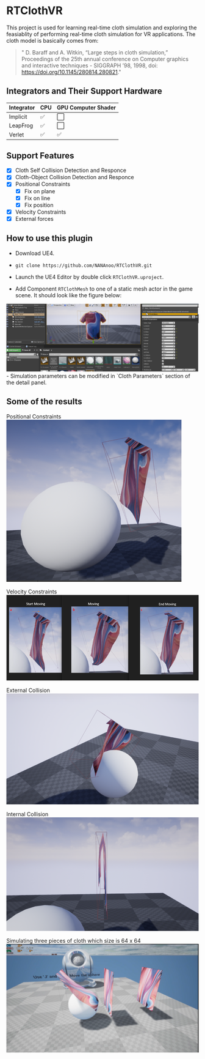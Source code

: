 # RTClothVR

This project is used for learning real-time cloth simulation and exploring the feasiablity of performing real-time cloth simulation for VR applications. The cloth model is basically comes from:

>"
D. Baraff and A. Witkin, “Large steps in cloth simulation,” Proceedings of the 25th annual conference on Computer graphics and interactive techniques  - SIGGRAPH ’98, 1998, doi: https://doi.org/10.1145/280814.280821."

## Integrators and Their Support Hardware

| Integrator | CPU | GPU Computer Shader|
|------------|-----|--------------------|
| Implicit | :white_check_mark: | :white_large_square: |
| LeapFrog | :white_check_mark:  | :white_large_square: |
| Verlet | :white_check_mark:  | :white_check_mark: |

## Support Features

- [x] Cloth Self Collision Detection and Responce
- [x] Cloth-Object Collision Detection and Responce
- [x] Positional Constraints
  - [x] Fix on plane
  - [x] Fix on line
  - [x] Fix position

- [x] Velocity Constraints
- [x] External forces

## How to use this plugin

- Download UE4.

- `git clone https://github.com/NANAnoo/RTClothVR.git`
- Launch the UE4 Editor by double click `RTClothVR.uproject`.
- Add Component `RTClothMesh` to one of a static mesh actor in the game scene. It should look like the figure below:
<img src='./screenshoots/LoadTShirt.png'>
- Simulation parameters can be modified in `Cloth Parameters` section of the detail panel.

## Some of the results


Positional Constraints
![Alt text](./screenshoots/image.png)

Velocity Constraints
![Alt text](./screenshoots/image-1.png)

External Collision
![Alt text](./screenshoots/Collision1.png)

Internal Collision
![Alt text](./screenshoots/Collision2.png)

Simulating three pieces of cloth which size is 64 x 64
![Alt text](./screenshoots/3x64x64.png)